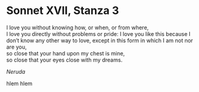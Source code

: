 
# Sonnet XVII, Stanza 3

I love you without knowing how, or when, or from where,   
I love you directly without problems or pride:
I love you like this because I don’t know any other way to love,
except in this form in which I am not nor are you,   
so close that your hand upon my chest is mine,   
so close that your eyes close with my dreams.

*Neruda*

hlem hlem
